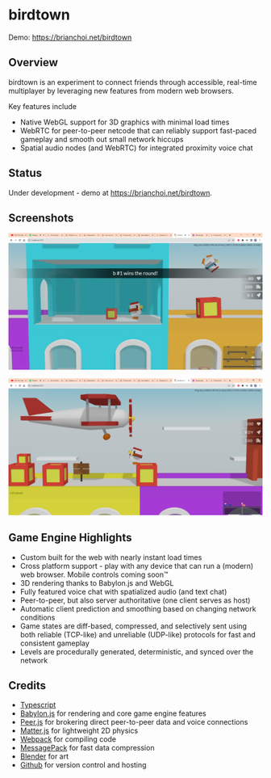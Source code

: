 # birdtown

Demo: https://brianchoi.net/birdtown

## Overview

birdtown is an experiment to connect friends through accessible, real-time multiplayer by leveraging new features from modern web browsers.

Key features include
 * Native WebGL support for 3D graphics with minimal load times
 * WebRTC for peer-to-peer netcode that can reliably support fast-paced gameplay and smooth out small network hiccups
 * Spatial audio nodes (and WebRTC) for integrated proximity voice chat

## Status

Under development - demo at https://brianchoi.net/birdtown.

## Screenshots

![devlog028](https://github.com/bchoi12/birdtown/blob/master/screenshots/devlog028.png?raw=true)

![devlog029](https://github.com/bchoi12/birdtown/blob/master/screenshots/devlog029.png?raw=true)

## Game Engine Highlights
 * Custom built for the web with nearly instant load times
 * Cross platform support - play with any device that can run a (modern) web browser. Mobile controls coming soon™
 * 3D rendering thanks to Babylon.js and WebGL
 * Fully featured voice chat with spatialized audio (and text chat)
 * Peer-to-peer, but also server authoritative (one client serves as host)
 * Automatic client prediction and smoothing based on changing network conditions
 * Game states are diff-based, compressed, and selectively sent using both reliable (TCP-like) and unreliable (UDP-like) protocols for fast and consistent gameplay
 * Levels are procedurally generated, deterministic, and synced over the network

## Credits

 * [Typescript](https://www.typescriptlang.org/)
 * [Babylon.js](https://www.babylonjs.com/) for rendering and core game engine features
 * [Peer.js](https://peerjs.com/) for brokering direct peer-to-peer data and voice connections
 * [Matter.js](https://brm.io/matter-js/) for lightweight 2D physics
 * [Webpack](https://webpack.js.org/) for compiling code
 * [MessagePack](https://msgpack.org/index.html) for fast data compression
 * [Blender](https://www.blender.org/) for art
 * [Github](https://github.com/) for version control and hosting